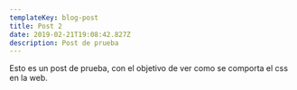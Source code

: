 ```yaml
---
templateKey: blog-post
title: Post 2
date: 2019-02-21T19:08:42.827Z
description: Post de prueba
---
```

Esto es un post de prueba, con el objetivo de ver como se comporta el css en la web.
